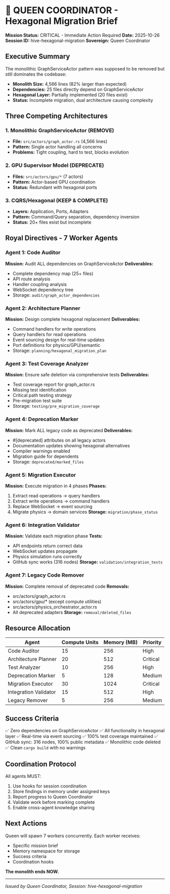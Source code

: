 # 👑 QUEEN COORDINATOR - Hexagonal Migration Brief

**Mission Status:** CRITICAL - Immediate Action Required
**Date:** 2025-10-26
**Session ID:** hive-hexagonal-migration
**Sovereign:** Queen Coordinator

## Executive Summary

The monolithic GraphServiceActor pattern was supposed to be removed but still dominates the codebase:

- **Monolith Size:** 4,566 lines (82% larger than expected)
- **Dependencies:** 25 files directly depend on GraphServiceActor
- **Hexagonal Layer:** Partially implemented (20 files exist)
- **Status:** Incomplete migration, dual architecture causing complexity

## Three Competing Architectures

### 1. Monolithic GraphServiceActor (REMOVE)
- **File:** `src/actors/graph_actor.rs` (4,566 lines)
- **Pattern:** Single actor handling all concerns
- **Problems:** Tight coupling, hard to test, blocks evolution

### 2. GPU Supervisor Model (DEPRECATE)
- **Files:** `src/actors/gpu/*` (7 actors)
- **Pattern:** Actor-based GPU coordination
- **Status:** Redundant with hexagonal ports

### 3. CQRS/Hexagonal (KEEP & COMPLETE)
- **Layers:** Application, Ports, Adapters
- **Pattern:** Command/Query separation, dependency inversion
- **Status:** 20+ files exist but incomplete

## Royal Directives - 7 Worker Agents

### Agent 1: Code Auditor
**Mission:** Audit ALL dependencies on GraphServiceActor
**Deliverables:**
- Complete dependency map (25+ files)
- API route analysis
- Handler coupling analysis
- WebSocket dependency tree
- Storage: `audit/graph_actor_dependencies`

### Agent 2: Architecture Planner
**Mission:** Design complete hexagonal replacement
**Deliverables:**
- Command handlers for write operations
- Query handlers for read operations
- Event sourcing design for real-time updates
- Port definitions for physics/GPU/semantic
- Storage: `planning/hexagonal_migration_plan`

### Agent 3: Test Coverage Analyzer
**Mission:** Ensure safe deletion via comprehensive tests
**Deliverables:**
- Test coverage report for graph_actor.rs
- Missing test identification
- Critical path testing strategy
- Pre-migration test suite
- Storage: `testing/pre_migration_coverage`

### Agent 4: Deprecation Marker
**Mission:** Mark ALL legacy code as deprecated
**Deliverables:**
- #[deprecated] attributes on all legacy actors
- Documentation updates showing hexagonal alternatives
- Compiler warnings enabled
- Migration guide for dependents
- Storage: `deprecated/marked_files`

### Agent 5: Migration Executor
**Mission:** Execute migration in 4 phases
**Phases:**
1. Extract read operations → query handlers
2. Extract write operations → command handlers
3. Replace WebSocket → event sourcing
4. Migrate physics → domain services
**Storage:** `migration/phase_status`

### Agent 6: Integration Validator
**Mission:** Validate each migration phase
**Tests:**
- API endpoints return correct data
- WebSocket updates propagate
- Physics simulation runs correctly
- GitHub sync works (316 nodes)
**Storage:** `validation/integration_tests`

### Agent 7: Legacy Code Remover
**Mission:** Complete removal of deprecated code
**Removals:**
- src/actors/graph_actor.rs
- src/actors/gpu/* (except compute utilities)
- src/actors/physics_orchestrator_actor.rs
- All deprecated adapters
**Storage:** `removal/deleted_files`

## Resource Allocation

| Agent | Compute Units | Memory (MB) | Priority |
|-------|---------------|-------------|----------|
| Code Auditor | 15 | 256 | High |
| Architecture Planner | 20 | 512 | Critical |
| Test Analyzer | 10 | 256 | High |
| Deprecation Marker | 5 | 128 | Medium |
| Migration Executor | 30 | 1024 | Critical |
| Integration Validator | 15 | 512 | High |
| Legacy Remover | 5 | 256 | Medium |

## Success Criteria

✅ Zero dependencies on GraphServiceActor
✅ All functionality in hexagonal layer
✅ Real-time via event sourcing
✅ 100% test coverage maintained
✅ GitHub sync: 316 nodes, 100% public metadata
✅ Monolithic code deleted
✅ Clean `cargo build` with no warnings

## Coordination Protocol

All agents MUST:
1. Use hooks for session coordination
2. Store findings in memory under assigned keys
3. Report progress to Queen Coordinator
4. Validate work before marking complete
5. Enable cross-agent knowledge sharing

## Next Actions

Queen will spawn 7 workers concurrently. Each worker receives:
- Specific mission brief
- Memory namespace for storage
- Success criteria
- Coordination hooks

**The monolith ends NOW.**

---
*Issued by Queen Coordinator, Session: hive-hexagonal-migration*
